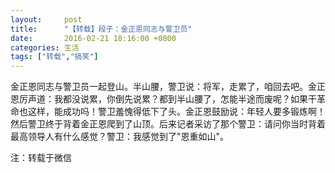 ```yaml
---
layout:     post
title:      "【转载】段子：金正恩同志与警卫员"
date:       2016-02-21 18:16:00 +0800
categories: 生活
tags: ["转载","搞笑"]
---
```

金正恩同志与警卫员一起登山。半山腰，警卫说：将军，走累了，咱回去吧。金正恩厉声道：我都没说累，你倒先说累？都到半山腰了，怎能半途而废呢？如果干革命也这样，能成功吗！警卫羞愧得低下了头。金正恩鼓励说：年轻人要多锻炼啊！然后警卫终于背着金正恩爬到了山顶。后来记者采访了那个警卫：请问你当时背着最高领导人有什么感觉？警卫：我感觉到了"恩重如山"。

注：转载于微信
